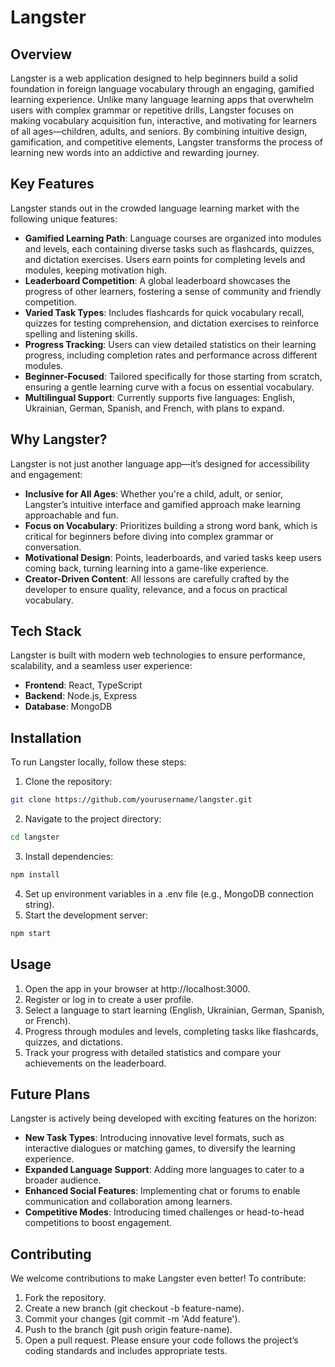 # Langster

## Overview
Langster is a web application designed to help beginners build a solid foundation in foreign language vocabulary through an engaging, gamified learning experience. Unlike many language learning apps that overwhelm users with complex grammar or repetitive drills, Langster focuses on making vocabulary acquisition fun, interactive, and motivating for learners of all ages—children, adults, and seniors. By combining intuitive design, gamification, and competitive elements, Langster transforms the process of learning new words into an addictive and rewarding journey.

## Key Features
Langster stands out in the crowded language learning market with the following unique features:
- **Gamified Learning Path**: Language courses are organized into modules and levels, each containing diverse tasks such as flashcards, quizzes, and dictation exercises. Users earn points for completing levels and modules, keeping motivation high.
- **Leaderboard Competition**: A global leaderboard showcases the progress of other learners, fostering a sense of community and friendly competition.
- **Varied Task Types**: Includes flashcards for quick vocabulary recall, quizzes for testing comprehension, and dictation exercises to reinforce spelling and listening skills.
- **Progress Tracking**: Users can view detailed statistics on their learning progress, including completion rates and performance across different modules.
- **Beginner-Focused**: Tailored specifically for those starting from scratch, ensuring a gentle learning curve with a focus on essential vocabulary.
- **Multilingual Support**: Currently supports five languages: English, Ukrainian, German, Spanish, and French, with plans to expand.

## Why Langster?
Langster is not just another language app—it’s designed for accessibility and engagement:
- **Inclusive for All Ages**: Whether you're a child, adult, or senior, Langster’s intuitive interface and gamified approach make learning approachable and fun.
- **Focus on Vocabulary**: Prioritizes building a strong word bank, which is critical for beginners before diving into complex grammar or conversation.
- **Motivational Design**: Points, leaderboards, and varied tasks keep users coming back, turning learning into a game-like experience.
- **Creator-Driven Content**: All lessons are carefully crafted by the developer to ensure quality, relevance, and a focus on practical vocabulary.

## Tech Stack
Langster is built with modern web technologies to ensure performance, scalability, and a seamless user experience:
- **Frontend**: React, TypeScript
- **Backend**: Node.js, Express
- **Database**: MongoDB

## Installation
To run Langster locally, follow these steps:
1. Clone the repository:
```bash
git clone https://github.com/yourusername/langster.git
```
2. Navigate to the project directory:
```bash
cd langster
```
3. Install dependencies:
```bash
npm install
```
4. Set up environment variables in a .env file (e.g., MongoDB connection string).
5. Start the development server:
```bash
npm start
```

## Usage
1. Open the app in your browser at http://localhost:3000.
2. Register or log in to create a user profile.
3. Select a language to start learning (English, Ukrainian, German, Spanish, or French).
4. Progress through modules and levels, completing tasks like flashcards, quizzes, and dictations.
5. Track your progress with detailed statistics and compare your achievements on the leaderboard.

## Future Plans
Langster is actively being developed with exciting features on the horizon:
- **New Task Types**: Introducing innovative level formats, such as interactive dialogues or matching games, to diversify the learning experience.
- **Expanded Language Support**: Adding more languages to cater to a broader audience.
- **Enhanced Social Features**: Implementing chat or forums to enable communication and collaboration among learners.
- **Competitive Modes**: Introducing timed challenges or head-to-head competitions to boost engagement.

## Contributing
We welcome contributions to make Langster even better! To contribute:
1. Fork the repository.
2. Create a new branch (git checkout -b feature-name).
3. Commit your changes (git commit -m 'Add feature').
4. Push to the branch (git push origin feature-name).
5. Open a pull request.
Please ensure your code follows the project’s coding standards and includes appropriate tests.
